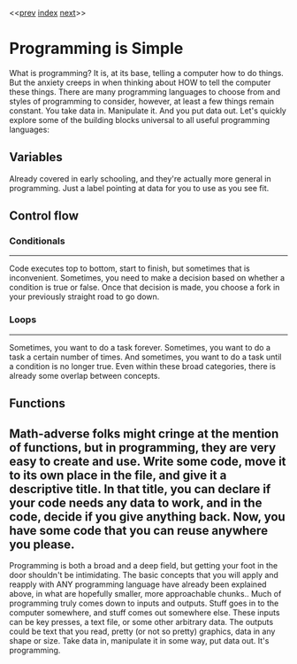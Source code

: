 <<[prev]({{int_running_code}}) [index]({{int_index}}) [next]({{int_first_steps}})>>
# Programming is Simple
What is programming?
It is, at its base, telling a computer how to do things.
But the anxiety creeps in when thinking about HOW to tell the computer these things.
There are many programming languages to choose from and styles of programming to consider, however, at least a few things remain constant.
You take data in.
Manipulate it.
And you put data out.
Let's quickly explore some of the building blocks universal to all useful programming languages:
## Variables
Already covered in early schooling, and they're actually more general in programming.
Just a label pointing at data for you to use as you see fit.
## Control flow
### Conditionals
---

Code executes top to bottom, start to finish, but sometimes that is inconvenient.
Sometimes, you need to make a decision based on whether a condition is true or false.
Once that decision is made, you choose a fork in your previously straight road to go down.
### Loops
---

Sometimes, you want to do a task forever.
Sometimes, you want to do a task a certain number of times.
And sometimes, you want to do a task until a condition is no longer true.
Even within these broad categories, there is already some overlap between concepts.
## Functions
Math-adverse folks might cringe at the mention of functions, but in programming, they are very easy to create and use.
Write some code, move it to its own place in the file, and give it a descriptive title.
In that title, you can declare if your code needs any data to work, and in the code, decide if you give anything back.
Now, you have some code that you can reuse anywhere you please.
---

Programming is both a broad and a deep field, but getting your foot in the door shouldn't be intimidating.
The basic concepts that you will apply and reapply with ANY programming language have already been explained above, in what are hopefully smaller, more approachable chunks..
Much of programming truly comes down to inputs and outputs.
Stuff goes in to the computer somewhere, and stuff comes out somewhere else.
These inputs can be key presses, a text file, or some other arbitrary data.
The outputs could be text that you read, pretty (or not so pretty) graphics, data in any shape or size.
Take data in, manipulate it in some way, put data out.
It's programming.
